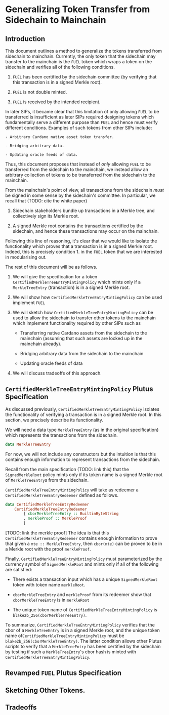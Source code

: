 # Generalizing Token Transfer from Sidechain to Mainchain

## Introduction
This document outlines a method to generalize the tokens transferred from
    sidechain to mainchain.
Currently, the only token that the sidechain may transfer to the mainchain is
    the `FUEL` token which wraps a token on the sidechain and verifies all of
    the following conditions.

1. `FUEL` has been certified by the sidechain committee (by verifying that this
   transaction is in a signed Merkle root).

2. `FUEL` is not double minted.

3. `FUEL` is received by the intended recipient.

In later SIPs, it became clear that this limitation of only allowing
    `FUEL` to be transferred is insufficient as later SIPs required designing
    tokens which fundamentally serve a different purpose than `FUEL` and hence
    must verify different conditions.
Examples of such tokens from other SIPs include:

    - Arbitrary Cardano native asset token transfer.

    - Bridging arbitrary data.

    - Updating oracle feeds of data.

Thus, this document proposes that instead of *only* allowing `FUEL` to be
    transferred from the sidechain to the mainchain, we instead allow an
    arbitrary collection of tokens to be transferred from the sidechain to the
    mainchain.

From the mainchain's point of view, all transactions from the sidechain *must*
be signed in some sense by the sidechain's committee.
In particular, we recall that (TODO: cite the white paper)

1. Sidechain stakeholders bundle up transactions in a Merkle tree, and
   collectively sign its Merkle root.

2. A signed Merkle root contains the transactions certified by the sidechain,
   and hence these transactions may occur on the mainchain.

Following this line of reasoning, it's clear that we would like to isolate the
    functionality which proves that a transaction is in a signed Merkle root.
Indeed, this is precisely condition 1. in the `FUEL` token that we are
    interested in modularising out.

The rest of this document will be as follows.

1. We will give the specification for a token `CertifiedMerkleTreeEntryMintingPolicy` which
   mints only if a `MerkleTreeEntry` (transaction) is in a signed Merkle root.

2. We will show how `CertifiedMerkleTreeEntryMintingPolicy` can be used implement `FUEL`

3. We will sketch how `CertifiedMerkleTreeEntryMintingPolicy` can be used to allow the
   sidechain to transfer other tokens to the mainchain which implement
   functionality required by other SIPs such as

    - Transferring native Cardano assets from the sidechain to the mainchain
      (assuming that such assets are locked up in the mainchain already).

    - Bridging arbitrary data from the sidechain to the mainchain

    - Updating oracle feeds of data

4. We will discuss tradeoffs of this approach.

## `CertifiedMerkleTreeEntryMintingPolicy` Plutus Specification
As discussed previously, `CertifiedMerkleTreeEntryMintingPolicy` isolates the
functionality of verifying a transaction is in a signed Merkle root.
In this section, we precisely describe its functionality.

We will need a data type `MerkleTreeEntry` (as in the original specification)
which represents the transactions from the sidechain.
```haskell
data MerkleTreeEntry
```
For now, we will not include any constructors but the intuition is that this
contains enough information to represent transactions from the sidechain.

Recall from the main specification (TODO: link this) that the
`SignedMerkleRoot` policy mints only if its token name is a signed Merkle root
of `MerkleTreeEntry`s from the sidechain.

`CertifiedMerkleTreeEntryMintingPolicy` will take as redeemer a
`CertifiedMerkleTreeEntryRedeemer` defined as follows.
```haskell
data CertifiedMerkleTreeEntryRedeemer
    CertifiedMerkleTreeEntryRedeemer
        { cborMerkleTreeEntry :: BuiltinByteString
        , merkleProof :: MerkleProof
        }
```
[TODO: link the merkle proof]
The idea is that this `CertifiedMerkleTreeEntryRedeemer` contains enough
information to prove that given a `mte :: MerkleTreeEntry`, then `cbor(mte)`
can be proven to be in a Merkle root with the proof `merkleProof`.

Finally, `CertifiedMerkleTreeEntryMintingPolicy` must parameterized by the
currency symbol of `SignedMerkleRoot` and mints only if all of the following
are satisfied:

- There exists a transaction input which has a unique `SignedMerkleRoot` token
  with token name `merkleRoot`.

- `cborMerkleTreeEntry` and `merkleProof` from its redeemer show that
  `cborMerkleTreeEntry` is in `merkleRoot`

- The unique token name of `CertifiedMerkleTreeEntryMintingPolicy` is
  `blake2b_256(cborMerkleTreeEntry)`.

To summarize, `CertifiedMerkleTreeEntryMintingPolicy` verifies that the cbor of
a `MerkleTreeEntry` is in a signed Merkle root, and the unique token name
of`CertifiedMerkleTreeEntryMintingPolicy` must be `blake2b_256(cborMerkleTreeEntry)`.
The latter condition allows other Plutus scripts to verify that a
`MerkleTreeEntry` has been certified by the sidechain by testing if such a
`MerkleTreeEntry`'s cbor hash is minted with `CertifiedMerkleTreeEntryMintingPolicy`.

## Revamped `FUEL` Plutus Specification

## Sketching Other Tokens.

## Tradeoffs
